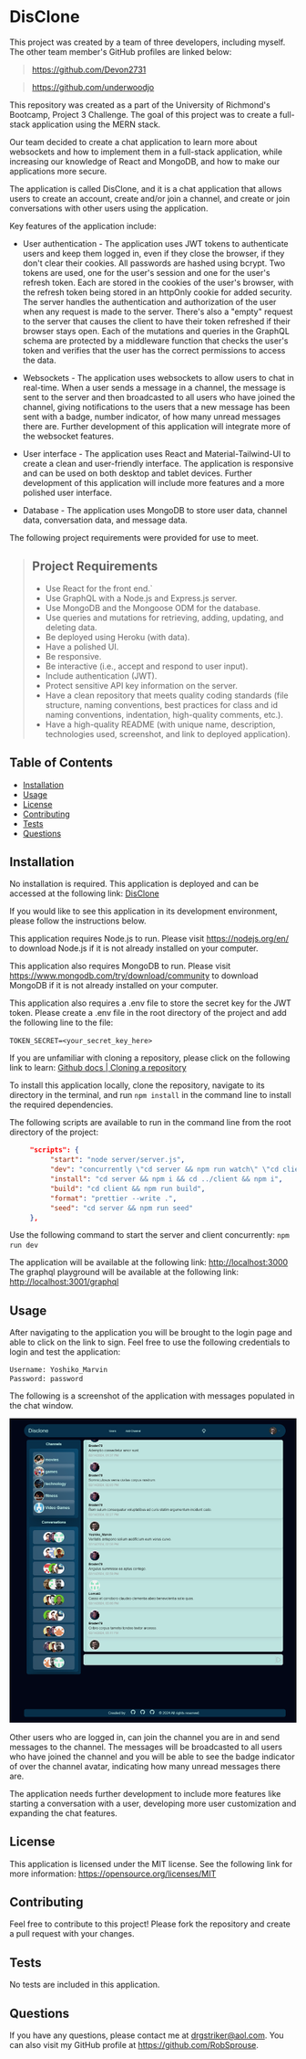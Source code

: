 # DisClone

This project was created by a team of three developers, including myself. The other team member's GitHub profiles are linked below:

> https://github.com/Devon2731

> https://github.com/underwoodjo

This repository was created as a part of the University of Richmond's Bootcamp, Project 3 Challenge. The goal of this project was to create a full-stack application using the MERN stack.

Our team decided to create a chat application to learn more about websockets and how to implement them in a full-stack application, while increasing our knowledge of React and MongoDB, and how to make our applications more secure.

The application is called DisClone, and it is a chat application that allows users to create an account, create and/or join a channel, and create or join conversations with other users using the application.

Key features of the application include:

-    User authentication - The application uses JWT tokens to authenticate users and keep them logged in, even if they close the browser, if they don't clear their cookies. All passwords are hashed using bcrypt. Two tokens are used, one for the user's session and one for the user's refresh token. Each are stored in the cookies of the user's browser, with the refresh token being stored in an httpOnly cookie for added security. The server handles the authentication and authorization of the user when any request is made to the server. There's also a "empty" request to the server that causes the client to have their token refreshed if their browser stays open. Each of the mutations and queries in the GraphQL schema are protected by a middleware function that checks the user's token and verifies that the user has the correct permissions to access the data.

-    Websockets - The application uses websockets to allow users to chat in real-time. When a user sends a message in a channel, the message is sent to the server and then broadcasted to all users who have joined the channel, giving notifications to the users that a new message has been sent with a badge, number indicator, of how many unread messages there are. Further development of this application will integrate more of the websocket features.

-    User interface - The application uses React and Material-Tailwind-UI to create a clean and user-friendly interface. The application is responsive and can be used on both desktop and tablet devices. Further development of this application will include more features and a more polished user interface.

-    Database - The application uses MongoDB to store user data, channel data, conversation data, and message data.

The following project requirements were provided for use to meet.

> ## Project Requirements
>
> -    Use React for the front end.`
> -    Use GraphQL with a Node.js and Express.js server.
> -    Use MongoDB and the Mongoose ODM for the database.
> -    Use queries and mutations for retrieving, adding, updating, and deleting data.
> -    Be deployed using Heroku (with data).
> -    Have a polished UI.
> -    Be responsive.
> -    Be interactive (i.e., accept and respond to user input).
> -    Include authentication (JWT).
> -    Protect sensitive API key information on the server.
> -    Have a clean repository that meets quality coding standards (file structure, naming conventions, best practices for class and id naming conventions, indentation, high-quality comments, etc.).
> -    Have a high-quality README (with unique name, description, technologies used, screenshot, and link to deployed application).

## Table of Contents

-    [Installation](#installation)
-    [Usage](#usage)
-    [License](#license)
-    [Contributing](#contributing)
-    [Tests](#tests)
-    [Questions](#questions)

## Installation

No installation is required. This application is deployed and can be accessed at the following link: [DisClone](https://radiant-crag-99170-330c9e6a9c97.herokuapp.com/login)

If you would like to see this application in its development environment, please follow the instructions below.

This application requires Node.js to run. Please visit https://nodejs.org/en/ to download Node.js if it is not already installed on your computer.

This application also requires MongoDB to run. Please visit https://www.mongodb.com/try/download/community to download MongoDB if it is not already installed on your computer.

This application also requires a .env file to store the secret key for the JWT token. Please create a .env file in the root directory of the project and add the following line to the file:

`TOKEN_SECRET=<your_secret_key_here>`

If you are unfamiliar with cloning a repository, please click on the following link to learn: [Github docs | Cloning a repository](https://docs.github.com/en/repositories/creating-and-managing-repositories/cloning-a-repository)

To install this application locally, clone the repository, navigate to its directory in the terminal, and run `npm install` in the command line to install the required dependencies.

The following scripts are available to run in the command line from the root directory of the project:

```json
     "scripts": {
          "start": "node server/server.js",
          "dev": "concurrently \"cd server && npm run watch\" \"cd client && npm run dev\"",
          "install": "cd server && npm i && cd ../client && npm i",
          "build": "cd client && npm run build",
          "format": "prettier --write .",
          "seed": "cd server && npm run seed"
     },
```

Use the following command to start the server and client concurrently: `npm run dev`

The application will be available at the following link: [http://localhost:3000](http://localhost:3000)
The graphql playground will be available at the following link: [http://localhost:3001/graphql](http://localhost:3001/graphql)

## Usage

After navigating to the application you will be brought to the login page and able to click on the link to sign. Feel free to use the following credentials to login and test the application:

```
Username: Yoshiko_Marvin
Password: password

```

The following is a screenshot of the application with messages populated in the chat window.

<img src="screenshots/Disclone.png">

Other users who are logged in, can join the channel you are in and send messages to the channel. The messages will be broadcasted to all users who have joined the channel and you will be able to see the badge indicator of over the channel avatar, indicating how many unread messages there are.

The application needs further development to include more features like starting a conversation with a user, developing more user customization and expanding the chat features.

## License

This application is licensed under the MIT license. See the following link for more information: https://opensource.org/licenses/MIT

## Contributing

Feel free to contribute to this project! Please fork the repository and create a pull request with your changes.

## Tests

No tests are included in this application.

## Questions

If you have any questions, please contact me at drgstriker@aol.com. You can also visit my GitHub profile at https://github.com/RobSprouse.

